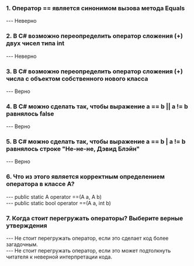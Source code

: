 <h3>1. Оператор == является синонимом вызова метода Equals</h3>
--- Неверно

<h3>2. В C# возможно переопределить оператор сложения (+) двух чисел типа int</h3>
--- Неверно

<h3>3. В C# возможно переопределить оператор сложения (+) числа с объектом собственного нового класса</h3>
--- Верно

<h3>4. В C# можно сделать так, чтобы выражение a == b || a != b равнялось false</h3>
--- Верно

<h3>5. В C# можно сделать так, чтобы выражение a == b | a != b равнялось строке "Не-не-не, Дэвид Блэйн"</h3>
--- Верно

<h3>6. Что из этого является корректным определением оператора в классе A?</h3>
--- public static A operator ==(A a, A b)<br>
--- public static bool operator ==(A a, int b)

<h3>7. Когда стоит перегружать операторы? Выберите верные утверждения</h3>
--- Не стоит перегружать оператор, если это сделает код более загадочным.<br>
--- Не стоит перегружать оператор, если это может подтолкнуть читателя к неверной интерпретации кода.
